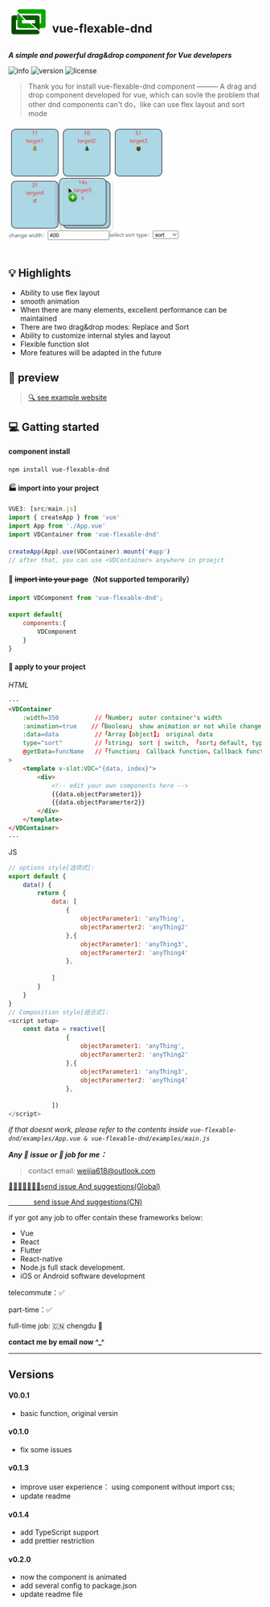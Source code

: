 # <img src="https://raw.githubusercontent.com/Vicissitidues/vue-flexable-dnd-ts/examp/public/icon.png" alt="logo" style="zoom: 40%;" /> <sup>vue-flexable-dnd</sup>

_**A simple and powerful drag&drop component for Vue developers**_

![info](https://img.shields.io/npm/dw/vue-flexable-dnd?label=Downloads&logo=npm%20downloads&style=flat)
![version](https://img.shields.io/github/package-json/v/vicissitidues/vue-flexable-dnd-ts?style=flat&color=green)
![license](https://img.shields.io/npm/l/vue-flexable-dnd?&style=flat&color=orange)

>  Thank you for install vue-flexable-dnd component ———  A drag and drop component developed for vue, which can sovle the problem that other dnd components can't do，like can use flex layout and sort mode

 <!-- > 一个为vue开发的拖拽组件，解决了其他dnd组件无法进行弹性布局与排序模式的问题 -->
![example](https://github.com/Vicissitidues/vue-flexable-dnd-ts/blob/animation/gif/screenRecord.gif?raw=true)

## 💡 Highlights
- Ability to use flex layout
- smooth animation
- When there are many elements, excellent performance can be maintained
- There are two drag&drop modes: Replace and Sort
- Ability to customize internal styles and layout
- Flexible function slot
- More features will be adapted in the future
  
## 👀  preview
> [ 🔍 see example website ](https://vicissitidues.github.io/vue-flexable-dnd-ts/dist/index.html)

## 💻 Gatting started
#### component install 
```
npm install vue-flexable-dnd
```
#### 🏭 import into your project
```js
VUE3: [src/main.js]
import { createApp } from 'vue'
import App from './App.vue'
import VDContainer from 'vue-flexable-dnd'

createApp(App).use(VDContainer).mount('#app')
// after that, you can use <VDContainer> anywhere in proejct
```
#### 📃 <del>import into your page</del>（Not supported temporarily）
```js
import VDComponent from 'vue-flexable-dnd';

export default{
    components:{
        VDComponent
    }
}
```
#### 🧩 apply to your project
_HTML_

```  html
···
<VDContainer
    :width=350          //「Number」 outer container's width
    :animation=true    //「Boolean」 show animation or not while change the position of the target
    :data=data          //「Array【object】」 original data
    type="sort"         //「string」 sort | switch, 「sort」default, typeof sort mode
    @getData=funcName   //「function」 Callback function，Callback function to receive   array after modified
>
    <template v-slot:VDC="{data, index}">
        <div>
            <!-- edit your own components here -->
            {{data.objectParameter1}}
            {{data.objectParamerter2}}
        </div>
    </template>
</VDContainer>
···
```

JS
```js
// options style[选项式]:
export default {
    data() {
        return {
            data: [
                {
                    objectParameter1: 'anyThing',
                    objectParamerter2: 'anyThing2'
                },{
                    objectParameter1: 'anyThing3',
                    objectParamerter2: 'anyThing4'
                },

            ]
        }
    }
}
// Composition style[组合式]:
<script setup>
    const data = reactive([
                {
                    objectParameter1: 'anyThing',
                    objectParamerter2: 'anyThing2'
                },{
                    objectParameter1: 'anyThing3',
                    objectParamerter2: 'anyThing4'
                },

            ])
</script>
```
_if that doesnt work, please refer to the contents inside ```vue-flexable-dnd/examples/App.vue & vue-flexable-dnd/examples/main.js```_

_**Any 🤔️ issue or 👷 job for me：**_
> contact email: weijia618@outlook.com

[🙋‍♀️🙋🏿‍♂️🙋🏼send issue And suggestions(Global) ](https://github.com/Vicissitidues/vue-flexable-dnd-ts/issues/new)

[ &emsp;&emsp;&emsp;&nbsp; send issue And suggestions(CN) ](https://gitee.com/vicissitidues/vue-flexable-dnd/issues/new)

if yor got any job to offer contain these frameworks below:
- Vue 
- React
- Flutter
- React-native
- Node.js full stack development.
- iOS or Android software development

telecommute：✅ 

part-time：✅

full-time job:  🇨🇳 chengdu 🐼

**contact me by email now ^_^**

___

## Versions
#### V0.0.1
- basic function, original versin 
#### v0.1.0
- fix some issues 
#### v0.1.3
- improve user experience： using component without import css;
- update readme
#### v0.1.4
- add TypeScript support
- add prettier restriction
#### v0.2.0
- now the component is animated
- add several config to package.json
- update readme file